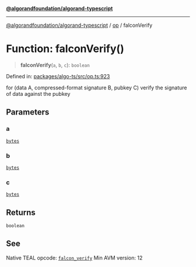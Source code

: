 [**@algorandfoundation/algorand-typescript**](../../README.md)

***

[@algorandfoundation/algorand-typescript](../../README.md) / [op](../README.md) / falconVerify

# Function: falconVerify()

> **falconVerify**(`a`, `b`, `c`): `boolean`

Defined in: [packages/algo-ts/src/op.ts:923](https://github.com/algorandfoundation/puya-ts/blob/main/packages/algo-ts/src/op.ts#L923)

for (data A, compressed-format signature B, pubkey C) verify the signature of data against the pubkey

## Parameters

### a

[`bytes`](../../index/type-aliases/bytes.md)

### b

[`bytes`](../../index/type-aliases/bytes.md)

### c

[`bytes`](../../index/type-aliases/bytes.md)

## Returns

`boolean`

## See

Native TEAL opcode: [`falcon_verify`](https://developer.algorand.org/docs/get-details/dapps/avm/teal/opcodes/v10/#falcon_verify)
Min AVM version: 12

